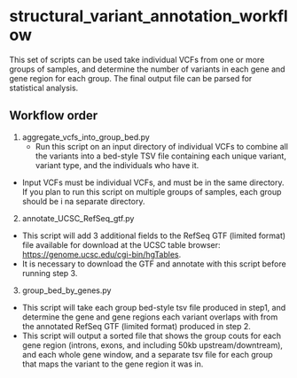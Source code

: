 # structural_variant_annotation_workflow
This set of scripts can be used take individual VCFs from one or more groups of samples, and determine the number of variants in each gene and gene region for each group. The final output file can be parsed for statistical analysis.

## Workflow order
1. aggregate_vcfs_into_group_bed.py
    * Run this script on an input directory of individual VCFs to combine all the variants into a bed-style TSV file containing each unique variant, variant type, and the individuals who have it.
  * Input VCFs must be individual VCFs, and must be in the same directory. If you plan to run this script on multiple groups of samples, each group should be i na separate directory.

2. annotate_UCSC_RefSeq_gtf.py
  * This script will add 3 additional fields to the RefSeq GTF (limited format) file available for download at the UCSC table browser: https://genome.ucsc.edu/cgi-bin/hgTables.
  * It is necessary to download the GTF and annotate with this script before running step 3.
  
3. group_bed_by_genes.py
  * This script will take each group bed-style tsv file produced in step1, and determine the gene and gene regions each variant overlaps with from the annotated RefSeq GTF (limited format) produced in step 2.
  * This script will output a sorted file that shows the group couts for each gene region (introns, exons, and including 50kb upstream/downtream), and each whole gene window, and a separate tsv file for each group that maps the variant to the gene region it was in.
